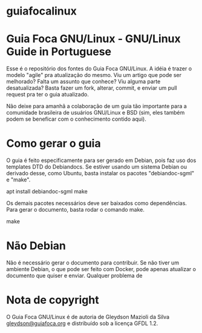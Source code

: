 # guiafocalinux
Guia Foca GNU/Linux - GNU/Linux Guide in Portuguese
===========================================

Esse é o repositório dos fontes do Guia Foca GNU/Linux.  A idéia é trazer o modelo "agile" pra atualização do mesmo.  Viu um artigo que pode ser melhorado?  Falta um assunto que conhece?  Viu alguma parte desatualizada?  Basta fazer um fork, alterar, commit, e enviar um pull request pra ter o guia atualizado.

Não deixe para amanhã a colaboração de um guia tão importante para a comunidade brasileira de usuários GNU/Linux e BSD (sim, eles também podem se beneficar com o conhecimento contido aqui).

Como gerar o guia
=================

O guia é feito especificamente para ser gerado em Debian, pois faz uso dos templates DTD do Debiandocs.
Se estiver usando um sistema Debian ou derivado desse, como Ubuntu, basta instalar os pacotes "debiandoc-sgml" e "make".

apt install debiandoc-sgml make

Os demais pacotes necessários deve ser baixados como dependências.  Para gerar o documento, basta rodar o comando make.

make

Não Debian
==========

Não é necessário gerar o documento para contribuir.  Se não tiver um ambiente Debian, o que pode ser feito com Docker, pode apenas atualizar o documento que quiser e enviar.  Qualquer problema de 


Nota de copyright
=================
O Guia Foca GNU/Linux é de autoria de Gleydson Mazioli da Silva <gleydson@guiafoca.org> e distribuído sob a licença GFDL 1.2.